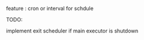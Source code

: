 feature :
cron or interval for schdule

TODO: 

implement exit scheduler if main executor is shutdown